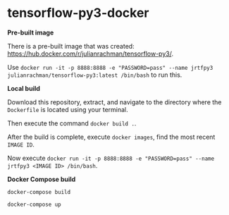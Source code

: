 # tensorflow-py3-docker

**Pre-built image**

 There is a pre-built image that was created: https://hub.docker.com/r/julianrachman/tensorflow-py3/. 

 Use `docker run -it -p 8888:8888 -e "PASSWORD=pass" --name jrtfpy3 julianrachman/tensorflow-py3:latest /bin/bash` to run this.

**Local build**

 Download this repository, extract, and navigate to the directory where the `Dockerfile` is located using your terminal.

 Then execute the command `docker build .`.
 
 After the build is complete, execute `docker images`, find the most recent `IMAGE ID`.
 
 Now execute `docker run -it -p 8888:8888 -e "PASSWORD=pass" --name jrtfpy3 <IMAGE ID> /bin/bash`.
 
 **Docker Compose build**
 
 `docker-compose build`
 
 `docker-compose up`
 
